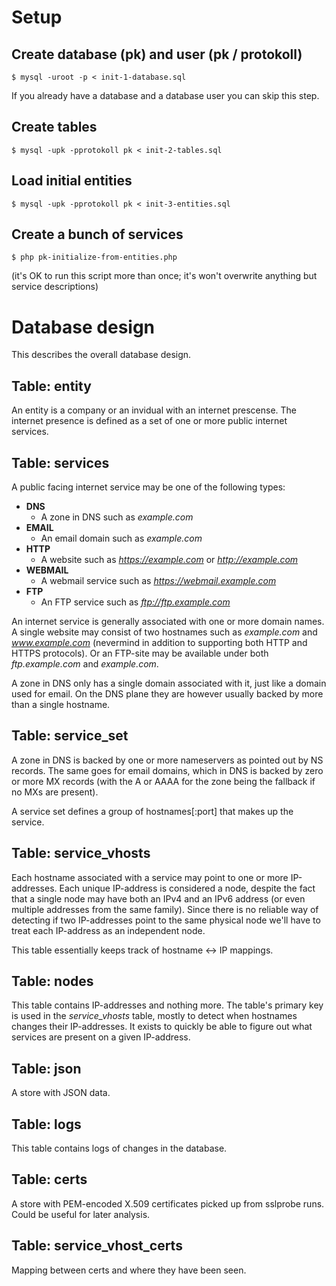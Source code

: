 # Setup

## Create database (pk) and user (pk / protokoll)
    $ mysql -uroot -p < init-1-database.sql

If you already have a database and a database user you can skip this step.

## Create tables
    $ mysql -upk -pprotokoll pk < init-2-tables.sql

## Load initial entities
    $ mysql -upk -pprotokoll pk < init-3-entities.sql

## Create a bunch of services
    $ php pk-initialize-from-entities.php

(it's OK to run this script more than once; it's won't overwrite anything but service descriptions)

# Database design

This describes the overall database design.

## Table: entity

An entity is a company or an invidual with an internet prescense.  The internet presence is defined as a set of one or more public internet services.

## Table: services

A public facing internet service may be one of the following types:

+ **DNS**
    - A zone in DNS such as *example.com*
+ **EMAIL**
    - An email domain such as *example.com*
+ **HTTP**
    - A website such as *https://example.com* or *http://example.com*
+ **WEBMAIL**
    - A webmail service such as *https://webmail.example.com*
+ **FTP**
    - An FTP service such as *ftp://ftp.example.com*

An internet service is generally associated with one or more domain names.  A single website may consist of two hostnames such as *example.com* and *www.example.com* (nevermind in addition to supporting both HTTP and HTTPS protocols).  Or an FTP-site may be available under both *ftp.example.com* and *example.com*.

A zone in DNS only has a single domain associated with it, just like a domain used for email.  On the DNS plane they are however usually backed by more than a single hostname.

## Table: service_set

A zone in DNS is backed by one or more nameservers as pointed out by NS records.  The same goes for email domains, which in DNS is backed by zero or more MX records (with the A or AAAA for the zone being the fallback if no MXs are present).

A service set defines a group of hostnames[:port] that makes up the service.

## Table: service_vhosts

Each hostname associated with a service may point to one or more IP-addresses.  Each unique IP-address is considered a node, despite the fact that a single node may have both an IPv4 and an IPv6 address (or even multiple addresses from the same family).  Since there is no reliable way of detecting if two IP-addresses point to the same physical node we'll have to treat each IP-address as an independent node.

This table essentially keeps track of hostname <-> IP mappings.

## Table: nodes

This table contains IP-addresses and nothing more.  The table's primary key is used in the *service_vhosts* table, mostly to detect when hostnames changes their IP-addresses.  It exists to quickly be able to figure out what services are present on a given IP-address.

## Table: json

A store with JSON data.

## Table: logs

This table contains logs of changes in the database.

## Table: certs

A store with PEM-encoded X.509 certificates picked up from sslprobe runs.  Could be useful for later analysis.


## Table: service_vhost_certs

Mapping between certs and where they have been seen.
